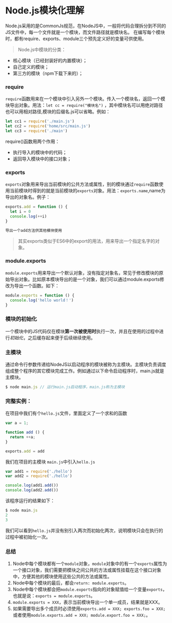 # Node.js模块化理解

Node.js采用的是CommonJs规范，在NodeJS中，一般将代码合理拆分到不同的JS文件中，每一个文件就是一个模块，而文件路径就是模块名。 在编写每个模块时，都有require、exports、module三个预先定义好的变量可供使用。

> Node.js中模块的分类：

- 核心模块（已经封装好的内置模块）；
- 自己定义的模块；
- 第三方的模块（npm下载下来的）； 

### require

`require`函数用来在一个模块中引入另外一个模块。传入一个模块名，返回一个模块导出对象。用法：`let cc = require("模块名")` ，其中模块名可以用绝对路径也可以用相对路径,模块的后缀名.js可以省略。例如：

```js
let cc1 = require('./main.js')
let cc2 = require('home/src/main.js')
let cc3 = require('./main')
```

require()函数用两个作用：

- 执行导入的模块中的代码；
- 返回导入模块中的接口对象； 

### exports

`exports`对象用来导出当前模块的公共方法或属性，别的模块通过`require`函数使用当前模块时得到的就是当前模块的`exports`对象。用法：`exports.name`,name为导出的对象名。例子：

```js
exports.add = function () {
  let i = 0
  console.log(++i)
}

导出一个add方法供其他模块使用
```

> 其实exports类似于ES6中的export的用法，用来导出一个指定名字的对象。

### module.exports

`module.exports`用来导出一个默认对象，没有指定对象名，常见于修改模块的原始导出对象。比如原本模块导出的是一个对象，我们可以通过module.exports修改为导出一个函数。如下：

```js
module.exports = function () {
  console.log('hello world！')
}
```

### 模块的初始化

一个模块中的JS代码仅在模块**第一次被使用时**执行一次，并且在使用的过程中进行*初始化*，之后缓存起来便于后续继续使用。

### 主模块

通过命令行参数传递给NodeJS以启动程序的模块被称为主模块。主模块负责调度组成整个程序的其它模块完成工作。例如通过以下命令启动程序时，main.js就是主模块。

```js
$ node main.js // 运行main.js启动程序，main.js称为主模块
```

### 完整实例：

在项目中我们有个`hello.js`文件，里面定义了一个求和的函数

```js
var a = 1;

function add () {
  return ++a;
}

exports.add = add
```

我们在项目的主模块 `main.js`中引入`hello.js`

```js
var add1 = require('./hello')
var add2 = require('./hello')

console.log(add1.add())
console.log(add2.add())
```

该程序运行的结果如下：

```js
$ node main.js
2
3
```

我们可以看到`hello.js`并没有别引入两次而初始化两次，说明模块只会在执行的过程中被初始化一次。

### 总结

1. Node中每个模块都有一个`module`对象，`module`对象中的有一个`exports`属性为一个接口对象，我们需要把模块之间公共的方法或属性挂载在这个接口对象中，方便其他的模块使用这些公共的方法或属性。
2. Node中每个模块的最后，都会`return: module.exports`。
3. Node中每个模块都会把`module.exports`指向的对象赋值给一个变量`exports`，也就是说：`exports = module.exports`。
4. `module.exports = XXX`，表示当前模块导出一个单一成员，结果就是XXX。
5. 如果需要导出多个成员时必须使用`exports.add = XXX; exports.foo = XXX;`或者使用`module.exports.add = XXX; module.export.foo = XXX;`。